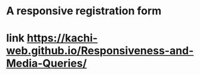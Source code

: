 # A responsive registration form
# link https://kachi-web.github.io/Responsiveness-and-Media-Queries/